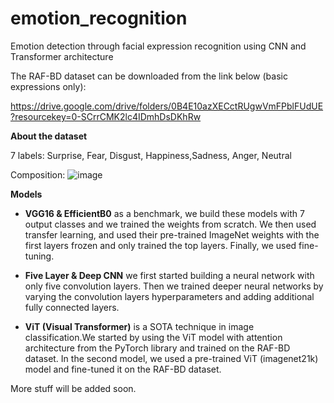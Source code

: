 # emotion_recognition
Emotion detection through facial expression recognition using CNN and Transformer architecture

The RAF-BD dataset can be downloaded from the link below (basic expressions only):

https://drive.google.com/drive/folders/0B4E10azXECctRUgwVmFPblFUdUE?resourcekey=0-SCrrCMK2lc4IDmhDsDKhRw

**About the dataset**

7 labels: Surprise, Fear, Disgust, Happiness,Sadness, Anger, Neutral

Composition:
![image](https://user-images.githubusercontent.com/84365378/162112930-0608bb99-b273-4096-bc24-a9fff7478ded.png)

**Models**

  + **VGG16 & EfficientB0** as a benchmark, we build these models with 7 output classes and we trained the weights from scratch. We then used transfer learning, and used their pre-trained ImageNet weights with the first layers frozen and only trained the top layers. Finally, we used fine-tuning.

  + **Five Layer & Deep CNN** we first started building a neural network with only five convolution layers. Then we trained deeper neural networks by varying the convolution layers hyperparameters and adding additional fully connected layers.

  + **ViT (Visual Transformer)** is a SOTA technique in image classification.We started by using the ViT model with attention architecture from the PyTorch library and trained on the RAF-BD dataset. In the second model, we used a pre-trained ViT (imagenet21k) model and fine-tuned it on the RAF-BD dataset.

More stuff will be added soon.
